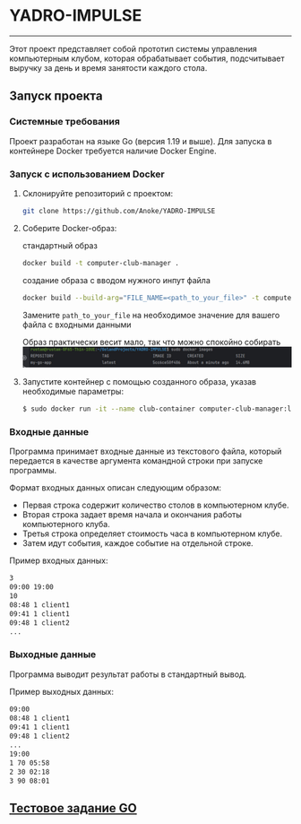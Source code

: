 # YADRO-IMPULSE

---

Этот проект представляет собой прототип системы управления компьютерным клубом, которая обрабатывает события, подсчитывает выручку за день и время занятости каждого стола.

## Запуск проекта

### Системные требования

Проект разработан на языке Go (версия 1.19 и выше). Для запуска в контейнере Docker требуется наличие Docker Engine.

### Запуск с использованием Docker

1. Склонируйте репозиторий с проектом:

   ```bash
   git clone https://github.com/Anoke/YADRO-IMPULSE
   ```

2. Соберите Docker-образ:

   стандартный образ
   ```bash
   docker build -t computer-club-manager .
   ```
   создание образа с вводом нужного инпут файла
   ```bash
   docker build --build-arg="FILE_NAME=<path_to_your_file>" -t computer-club-manager .
   ```
   Замените `path_to_your_file` на необходимое значение для вашего файла с входными данными

   Образ практически весит мало, так что можно спокойно собирать
  ![img.png](img.png)
3. Запустите контейнер с помощью созданного образа, указав необходимые параметры:

   ```bash
   $ sudo docker run -it --name club-container computer-club-manager:latest
   ```

### Входные данные

Программа принимает входные данные из текстового файла, который передается в качестве аргумента командной строки при запуске программы.

Формат входных данных описан следующим образом:

- Первая строка содержит количество столов в компьютерном клубе.
- Вторая строка задает время начала и окончания работы компьютерного клуба.
- Третья строка определяет стоимость часа в компьютерном клубе.
- Затем идут события, каждое событие на отдельной строке.

Пример входных данных:

```
3
09:00 19:00
10
08:48 1 client1
09:41 1 client1
09:48 1 client2
...
```

### Выходные данные

Программа выводит результат работы в стандартный вывод.

Пример выходных данных:

```
09:00
08:48 1 client1
09:41 1 client1
09:48 1 client2
...
19:00
1 70 05:58 
2 30 02:18
3 90 08:01
```

## [Тестовое задание GO](%D0%A2%D0%B5%D1%81%D1%82%D0%BE%D0%B2%D0%BE%D0%B5%20%D0%B7%D0%B0%D0%B4%D0%B0%D0%BD%D0%B8%D0%B5%20GO.docx)